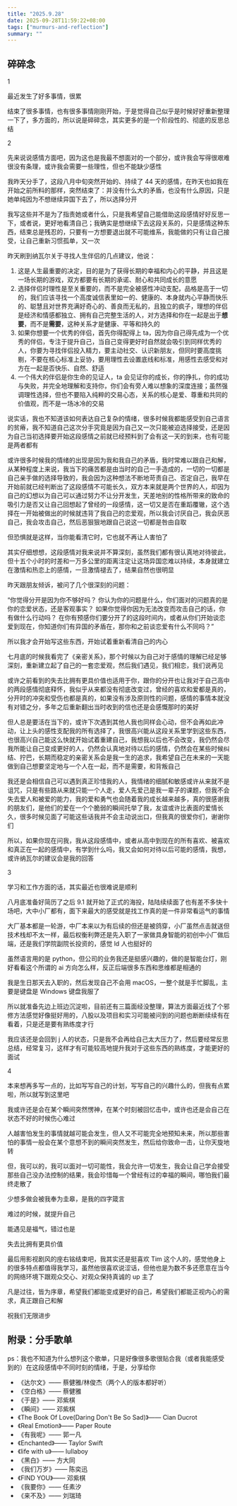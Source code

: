 ```yaml
---
title: "2025.9.28"
date: 2025-09-28T11:59:22+08:00
tags: ["murmurs-and-reflection"]
summary: ""
---
```

## 碎碎念
1

最近发生了好多事情，很累

结束了很多事情，也有很多事情刚刚开始，于是觉得自己似乎是时候好好重新整理一下了，多方面的，所以说是碎碎念，其实更多的是一个阶段性的、彻底的反思总结

2

先来说说感情方面吧，因为这也是我最不想面对的一个部分，或许我会写得很艰难很没有条理，或许我会需要一些理性，但也不能缺少感性

我昨天分手了，这段八月中旬突然开始的、持续了 44 天的感情，在昨天也如我在开始之前所料的那样，突然结束了：并没有什么大的矛盾，也没有什么原因，只是她单纯因为不想继续异国下去了，所以选择分开

我写这些并不是为了指责她或者什么，只是我希望自己能借助这段感情好好反思一下，或者说，更好地看清自己；我确实是想继续下去这段关系的，只是感情这种东西，结束总是残忍的，只要有一方想要退出就不可能维系，我能做的只有让自己接受，让自己重新习惯孤单，又一次

昨天刷到纳瓦尔关于寻找人生伴侣的几点建议，他说：

1. 这是人生最重要的决定，目的是为了获得长期的幸福和内心的平静，并且这是一场长期的游戏，双方都要有长期的承诺、耐心和共同成长的意愿
2. 选择伴侣时理性是至关重要的，而不是完全被感性冲动支配，品格是高于一切的，我们应该寻找一个高度诚信表里如一的、健康的、本身就内心平静而快乐的、聪慧且对世界充满好奇心的、善良而无私的，且独立的疯子，理想的伴侣是经济和情感都独立、拥有自己完整生活的人，对方选择和你在一起是出于**想要**，而不是**需要**，这种关系才是健康、平等和持久的
3. 如果你想要一个优秀的伴侣，首先你得配得上 ta，因为你自己得先成为一个优秀的伴侣，专注于提升自己，当自己变得更好时自然就会吸引到同样优秀的人，你要为寻找伴侣投入精力，要主动社交、认识新朋友，但同时要高度挑剔，不要在核心标准上妥协，要用理性去设置底线和标准，用感性去感受和对方在一起是否快乐、自然、舒适
4. 一个伟大的伴侣是你生命的见证人，ta 会见证你的成长，你的挣扎，你的成功与失败，并完全地理解和支持你，你们会有旁人难以想象的深度连接；虽然强调理性选择，但也不要陷入纯粹的交易心态，关系的核心是爱、尊重和共同的价值观，而不是一场冰冷的交易

说实话，我也不知道该如何表达自己复杂的情绪，很多时候我都能感受到自己语言的贫瘠，我不知道自己这次分手究竟是因为自己又一次只能被迫选择接受，还是因为自己当初选择要开始这段感情之前就已经预料到了会有这一天的到来，也有可能是两者都有

或许很多时候我的情绪的出现是因为我和我自己的矛盾，我时常难以跟自己和解，从某种程度上来说，我当下的痛苦都是由当时的自己一手造成的，一切的一切都是自己亲手做的选择导致的，我会因为这种想法不断地苛责自己、否定自己，我早在开始前就已经判断出了这段感情不可能长久，双方本来就是两个世界的人，却因为自己的幻想以为自己可以通过努力不让分开发生，天差地别的性格所带来的致命的吸引力是否又让自己回想起了曾经的一段感情，这一切又是否在重蹈覆辙，这个选择在一开始被做出的时候就违背了我自己的恋爱观，所以我会讨厌自己，我会厌恶自己，我会攻击自己，然后恶狠狠地跟自己说这一切都是咎由自取

但恐惧就是这样，当你能看清它时，它也就不再让人害怕了

其实仔细想想，这段感情对我来说并不算深刻，虽然我们都有很认真地对待彼此，但十五个小时的时差和一万多公里的距离注定让这场异国恋难以持续，本身就建立在激情和热恋上的感情，一旦激情褪去了，结果自然也很明显

昨天跟朋友倾诉，被问了几个很深刻的问题：

“你觉得分开是因为你不够好吗？
你认为你的问题是什么，你们面对的问题真的是你的恋爱状态，还是客观事实？
如果你觉得你因为无法改变而攻击自己的话，你有做什么行动吗？
在你有预感你们要分开了的这段时间内，或者从你们开始谈恋爱到现在，你知道你们有异国的矛盾在，那你和之前谈恋爱有什么不同吗？”

所以我才会开始写这些东西，开始试着重新看清自己的内心

七月底的时候我看完了《亲密关系》，那个时候以为自己对于感情的理解已经足够深刻，重新建立起了自己的一套恋爱观，然后我们遇见，我们相恋，我们说再见

或许之前看到的失去比拥有更具价值也适用于你，跟你的分开也让我对于自己高中的两段感情彻底释怀，我似乎从来都没有彻底改变过，曾经的喜欢和爱都是真的，分开时的冲突和受伤也都是真的，如果没有涉及原则性的问题，感情的事情本就没有对错之分，多年之后重新翻出当时收到的信也还是会感慨那时的美好

但人总是要活在当下的，或许下次遇到其他人我也同样会心动，但不会再如此冲动，让上头的感性支配我的所有选择了，我很高兴能从这段关系里学到这些东西，也很高兴自己能这么快就开始试着重建自己，我想我以后也不会改变，我仍然会尽我所能让自己变成更好的人，仍然会认真地对待以后的感情，仍然会在某些时候纠结、拧巴，长期而稳定的亲密关系会是我一生的追求，我希望自己在未来的一天能做到自己想要坚定地与一个人在一起，而不是需要，和背叛自己

我还是会相信自己可以遇到真正珍惜我的人，我情绪的细腻和敏感或许从来就不是诅咒，只是有些路从来就只能一个人走，爱人先爱己是我一辈子的课题，但我不会失去爱人和被爱的能力，我的爱和勇气也会随着我的成长越来越多，真的很感谢我的朋友们，是他们的爱在一个个脆弱的瞬间托举了我，友谊或许比表面的爱情长久，很多时候见面了可能这些话我并不会主动说出口，但我真的很爱你们，谢谢你们

所以，如果你现在问我，我从这段感情中，或者从高中到现在的所有喜欢、被喜欢和真正在一起的感情中，有学到什么吗，我又会如何对待以后可能的感情，我想，或许纳瓦尔的建议会是我的回答

3

学习和工作方面的话，其实最近也很难说是顺利

八月底准备好简历了之后 9.1 就开始了正式的海投，陆陆续续面了也有差不多快十场吧，大中小厂都有，面下来最大的感受就是找工作真的是一件非常看运气的事情

大厂基本都是一轮游，中厂本来以为有后续的但还是被鸽穿，小厂虽然点击就送但技术栈却不太一样，最后权衡利弊还是先入职了一家做具身智能的初创中小厂做后端，还是我们学院副院长投资的，感觉 ld 人也挺好的

虽然语言用的是 python，但公司的业务我还是挺感兴趣的，做的是智能台灯，刚好看看这个所谓的 ai 方向怎么样，反正后端很多东西和思维都是相通的

我是生日那天去入职的，然后发现自己不会用 macOS，一整个就是手忙脚乱，主要是键盘是 Windows 键盘我服了

所以就准备先边上班边沉淀啦，目前还有三篇面经没整理，算法方面最近找了个邪修方法感觉好像挺好用的，八股以及项目和实习可能被问到的问题也断断续续有在看着，只是还是要有熟练度才行

我应该还是会回到 j 人的状态，只是我不会再给自己太大压力了，然后要经常反思总结，经常复习，这样才有可能较高地提升我对于这些东西的熟练度，才能更好的面试

4

本来想再多写一点的，比如写写自己的计划，写写自己的兴趣什么的，但我有点累啦，所以就写到这里吧

我或许还是会在某个瞬间突然愣神，在某个时刻被回忆击中，或许也还是会自己在状态不好的时候伤心难过

人越害怕发生的事情就越可能会发生，但人又不可能完全地预知未来，所以那些害怕的事情一般会在某个意想不到的瞬间突然发生，然后给你致命一击，让你天旋地转

但，我可以的，我可以面对一切可能性，我会允许一切发生，我会让自己学会接受那些自己没办法控制的结果，我会珍惜每一个曾经有过的幸福的瞬间，哪怕我们最终走散了

少想多做会被我奉为圭皋，是我的四字箴言

难过的时候，就提升自己

能遇见是福气，错过也是

失去比拥有更具价值

最后用影视剧风的座右铭结束吧，我其实还是挺喜欢 Tim 这个人的，感觉他身上的很多特点都值得我学习，虽然他很喜欢说涩话，但他也是为数不多还愿意在当今的网络环境下跟观众交心、对观众保持真诚的 up 主了

凡是过往，皆为序章，希望我们都能变成更好的自己，希望我们都能正视内心的需求，真正跟自己和解

祝我们无限进步

## 附录：分手歌单
ps：我也不知道为什么想列这个歌单，只是好像很多歌很贴合我（或者我能感受到的）在这段感情中不同时刻的情绪，于是，分享给你

* 《达尔文》—— 蔡健雅/林俊杰（两个人的版本都好听）
* 《空白格》—— 蔡健雅
* 《于是》—— 邓紫棋
* 《瞬间》—— 邓紫棋
* 《The Book Of Love(Daring Don't Be So Sad)》—— Cian Ducrot
* 《Real Emotion》—— Paper Route
* 《有我呢》—— 郭一凡
* 《Enchanted》—— Taylor Swift
* 《life with u》—— lullaboy
* 《黑白》—— 方大同
* 《我们万岁》—— 陈奕迅
* 《FIND YOU》—— 邓紫棋
* 《我要你》—— 任素汐
* 《来不及》—— 刘瑞琦